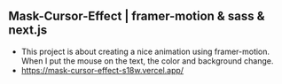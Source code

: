 ## Mask-Cursor-Effect | framer-motion & sass & next.js

- This project is about creating a nice animation using framer-motion. When I put the mouse on the text, the color and background change.
- https://mask-cursor-effect-s18w.vercel.app/
